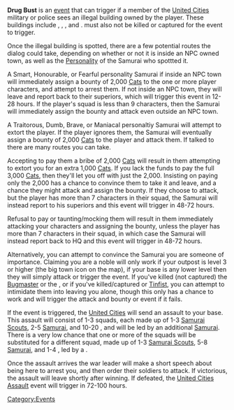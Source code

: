 **Drug Bust** is an [event](Events.md "wikilink") that can trigger if a
member of the [United Cities](02%20-%20Projects%20&%20Wikis/Kenshi/Kenshi%20Wiki/Kenshi%20Wiki%20Template/United_Cities.md "wikilink") military or
police sees an illegal building owned by the player. These buildings
include [](Biofuel_Distillery_(Hemp).md), [](Hemp_Farm.md), [](Hemp_Processor.md), and [](Hydroponic_Hemp.md). [](Emperor_Tengu.md) must also not be killed or captured for
the event to trigger.

Once the illegal building is spotted, there are a few potential routes
the dialog could take, depending on whether or not it is inside an NPC
owned town, as well as the [Personality](Personality.md "wikilink") of the
Samurai who spottted it.

A Smart, Honourable, or Fearful personality Samurai if inside an NPC
town will immediately assign a bounty of 2,000 [Cats](Cats.md "wikilink")
to the one or more player characters, and attempt to arrest them. If not
inside an NPC town, they will leave and report back to their superiors,
which will trigger this event in 12-28 hours. If the player's squad is
less than 9 characters, then the Samurai will immediately assign the
bounty and attack even outside an NPC town.

A Traitorous, Dumb, Brave, or Maniacal personaltiy Samurai will attempt
to extort the player. If the player ignores them, the Samurai will
eventually assign a bounty of 2,000 [Cats](Cats.md "wikilink") to the
player and attack them. If talked to there are many routes you can take.

Accepting to pay them a bribe of 2,000 [Cats](Cats.md "wikilink") will
result in them attempting to extort you for an extra 1,000
[Cats](Cats.md "wikilink"). If you lack the funds to pay the full 3,000
[Cats](Cats.md "wikilink"), then they'll let you off with just the 2,000.
Insisting on paying only the 2,000 has a chance to convince them to take
it and leave, and a chance they might attack and assign the bounty. If
they choose to attack, but the player has more than 7 characters in
their squad, the Samurai will instead report to his superiors and this
event will trigger in 48-72 hours.

Refusal to pay or taunting/mocking them will result in them immediately
attacking your characters and assigning the bounty, unless the player
has more than 7 characters in their squad, in which case the Samurai
will instead report back to HQ and this event will trigger in 48-72
hours.

Alternatively, you can attempt to convince the Samurai you are someone
of importance. Claiming you are a noble will only work if your outpost
is level 3 or higher (the big town icon on the map), if your base is any
lower level then they will simply attack or trigger the event. If you've
killed (not captured) the [Bugmaster](Bugmaster.md "wikilink") or the [](Holy_Lord_Phoenix.md), or if you've
killed/captured [](Esata_the_Stone_Golem.md) or
[Tinfist](Tinfist.md "wikilink"), you can attempt to intimidate them into
leaving you alone, though this only has a chance to work and will
trigger the attack and bounty or event if it fails.

If the event is triggered, the [United Cities](02%20-%20Projects%20&%20Wikis/Kenshi/Kenshi%20Wiki/Kenshi%20Wiki%20Template/United_Cities.md "wikilink")
will send an assault to your base. This assault will consist of 1-3
squads, each made up of 1-3 [Samurai Scouts](Samurai_Scout.md "wikilink"),
2-5 [Samurai](Samurai.md "wikilink"), and 10-20 [](Samurai_Conscript.md), and will be led by an
additional [Samurai](Samurai.md "wikilink"). There is a very low chance
that one or more of the squads will be substituted for a different
squad, made up of 1-3 [Samurai Scouts](Samurai_Scout.md "wikilink"), 5-8
[Samurai](Samurai.md "wikilink"), and 1-4 [](Samurai_Conscript.md), led by a [](Samurai_Sergeant.md).

Once the assault arrives the war leader will make a short speech about
being here to arrest you, and then order their soldiers to attack. If
victorious, the assault will leave shortly after winning. If defeated,
the [United Cities Assault](United_Cities_Assault.md "wikilink") event will
trigger in 72-100 hours.

[Category:Events](Category:Events "wikilink")